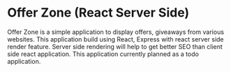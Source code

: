 # Offer Zone (React Server Side)

Offer Zone is a simple application to display offers, giveaways from various websites. This application build using React, Express with react server side render feature.
Server side rendering will help to get better SEO than client side react application. This application currently planned as a todo application.